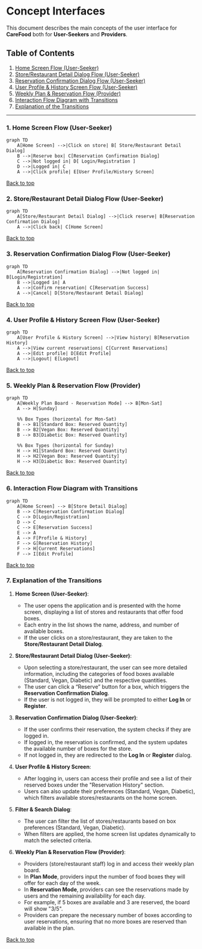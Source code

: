 # Concept Interfaces

This document describes the main concepts of the user interface for **CareFood** both for **User-Seekers** and **Providers**.

## Table of Contents

1. [Home Screen Flow (User-Seeker)](#1-home-screen-flow-user-seeker)
2. [Store/Restaurant Detail Dialog Flow (User-Seeker)](#2-storerestaurant-detail-dialog-flow-user-seeker)
3. [Reservation Confirmation Dialog Flow (User-Seeker)](#3-reservation-confirmation-dialog-flow-user-seeker)
4. [User Profile & History Screen Flow (User-Seeker)](#4-user-profile--history-screen-flow-user-seeker)
5. [Weekly Plan & Reservation Flow (Provider)](#5-weekly-plan--reservation-flow-provider)
6. [Interaction Flow Diagram with Transitions](#6-interaction-flow-diagram-with-transitions)
7. [Explanation of the Transitions](#7-explanation-of-the-transitions)

---

### 1. Home Screen Flow (User-Seeker)

```mermaid
graph TD
    A[Home Screen] -->|Click on store| B[ Store/Restaurant Detail Dialog]
    B -->|Reserve box| C[Reservation Confirmation Dialog]
    C -->|Not logged in| D[ Login/Registration ]
    D -->|Logged in| C
    A -->|Click profile| E[User Profile/History Screen]
```

[Back to top](#table-of-contents)

### 2. Store/Restaurant Detail Dialog Flow (User-Seeker)

```mermaid
graph TD
    A[Store/Restaurant Detail Dialog] -->|Click reserve| B[Reservation Confirmation Dialog]
    A -->|Click back| C[Home Screen]
```

[Back to top](#table-of-contents)

### 3. Reservation Confirmation Dialog Flow (User-Seeker)

```mermaid
graph TD
    A[Reservation Confirmation Dialog] -->|Not logged in| B[Login/Registration]
    B -->|Logged in| A
    A -->|Confirm reservation| C[Reservation Success]
    A -->|Cancel| D[Store/Restaurant Detail Dialog]
```

[Back to top](#table-of-contents)

### 4. User Profile & History Screen Flow (User-Seeker)

```mermaid
graph TD
    A[User Profile & History Screen] -->|View history| B[Reservation History]
    A -->|View current reservations| C[Current Reservations]
    A -->|Edit profile| D[Edit Profile]
    A -->|Logout| E[Logout]
```

[Back to top](#table-of-contents)

### 5. Weekly Plan & Reservation Flow (Provider)

```mermaid
graph TD
    A[Weekly Plan Board - Reservation Mode] --> B[Mon-Sat]
    A --> H[Sunday]

    %% Box Types (horizontal for Mon-Sat)
    B --> B1[Standard Box: Reserved Quantity]
    B --> B2[Vegan Box: Reserved Quantity]
    B --> B3[Diabetic Box: Reserved Quantity]

    %% Box Types (horizontal for Sunday)
    H --> H1[Standard Box: Reserved Quantity]
    H --> H2[Vegan Box: Reserved Quantity]
    H --> H3[Diabetic Box: Reserved Quantity]

```

[Back to top](#table-of-contents)

### 6. Interaction Flow Diagram with Transitions

```mermaid
graph TD
    A[Home Screen] --> B[Store Detail Dialog]
    B --> C[Reservation Confirmation Dialog]
    C --> D[Login/Registration]
    D --> C
    C --> E[Reservation Success]
    E --> A
    A --> F[Profile & History]
    F --> G[Reservation History]
    F --> H[Current Reservations]
    F --> I[Edit Profile]
```

[Back to top](#table-of-contents)

### 7. Explanation of the Transitions

1. **Home Screen (User-Seeker)**:
    - The user opens the application and is presented with the home screen, displaying a list of stores and restaurants that offer food boxes.
    - Each entry in the list shows the name, address, and number of available boxes.
    - If the user clicks on a store/restaurant, they are taken to the **Store/Restaurant Detail Dialog**.

2. **Store/Restaurant Detail Dialog (User-Seeker)**:
    - Upon selecting a store/restaurant, the user can see more detailed information, including the categories of food boxes available (Standard, Vegan, Diabetic) and the respective quantities.
    - The user can click a “Reserve” button for a box, which triggers the **Reservation Confirmation Dialog**.
    - If the user is not logged in, they will be prompted to either **Log In** or **Register**.

3. **Reservation Confirmation Dialog (User-Seeker)**:
    - If the user confirms their reservation, the system checks if they are logged in.
    - If logged in, the reservation is confirmed, and the system updates the available number of boxes for the store.
    - If not logged in, they are redirected to the **Log In** or **Register** dialog.

4. **User Profile & History Screen**:
    - After logging in, users can access their profile and see a list of their reserved boxes under the "Reservation History" section.
    - Users can also update their preferences (Standard, Vegan, Diabetic), which filters available stores/restaurants on the home screen.
  
5. **Filter & Search Dialog**:
    - The user can filter the list of stores/restaurants based on box preferences (Standard, Vegan, Diabetic).
    - When filters are applied, the home screen list updates dynamically to match the selected criteria.

6. **Weekly Plan & Reservation Flow (Provider)**:
    - Providers (store/restaurant staff) log in and access their weekly plan board.
    - In **Plan Mode**, providers input the number of food boxes they will offer for each day of the week.
    - In **Reservation Mode**, providers can see the reservations made by users and the remaining availability for each day.
    - For example, if 5 boxes are available and 3 are reserved, the board will show "3/5".
    - Providers can prepare the necessary number of boxes according to user reservations, ensuring that no more boxes are reserved than available in the plan.

[Back to top](#table-of-contents)
